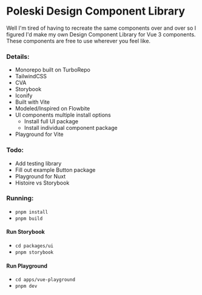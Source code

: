 # Poleski Design Component Library

Well I'm tired of having to recreate the same components over and over so I figured I'd make my own Design Component Library for Vue 3 components. These components are free to use wherever you feel like.

### Details:
- Monorepo built on TurboRepo
- TailwindCSS
- CVA
- Storybook
- Iconify
- Built with Vite
- Modeled/Inspired on Flowbite
- UI components multiple install options
	- Install full UI package
	- Install individual component package
- Playground for Vite

### Todo:
- Add testing library
- Fill out example Button package
- Playground for Nuxt
- Histoire vs Storybook

### Running:
- `pnpm install`
- `pnpm build`

#### Run Storybook
- `cd packages/ui`
- `pnpm storybook`

#### Run Playground
- `cd apps/vue-playground`
- `pnpm dev`
